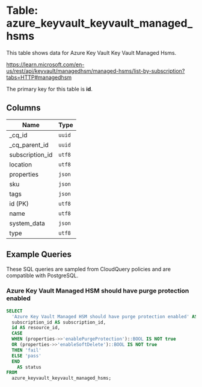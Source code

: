 # Table: azure_keyvault_keyvault_managed_hsms

This table shows data for Azure Key Vault Key Vault Managed Hsms.

https://learn.microsoft.com/en-us/rest/api/keyvault/managedhsm/managed-hsms/list-by-subscription?tabs=HTTP#managedhsm

The primary key for this table is **id**.

## Columns

| Name          | Type          |
| ------------- | ------------- |
|_cq_id|`uuid`|
|_cq_parent_id|`uuid`|
|subscription_id|`utf8`|
|location|`utf8`|
|properties|`json`|
|sku|`json`|
|tags|`json`|
|id (PK)|`utf8`|
|name|`utf8`|
|system_data|`json`|
|type|`utf8`|

## Example Queries

These SQL queries are sampled from CloudQuery policies and are compatible with PostgreSQL.

### Azure Key Vault Managed HSM should have purge protection enabled

```sql
SELECT
  'Azure Key Vault Managed HSM should have purge protection enabled' AS title,
  subscription_id AS subscription_id,
  id AS resource_id,
  CASE
  WHEN (properties->>'enablePurgeProtection')::BOOL IS NOT true
  OR (properties->>'enableSoftDelete')::BOOL IS NOT true
  THEN 'fail'
  ELSE 'pass'
  END
    AS status
FROM
  azure_keyvault_keyvault_managed_hsms;
```


